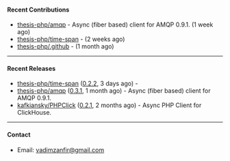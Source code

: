 #### Recent Contributions

- [thesis-php/amqp](https://github.com/thesis-php/amqp) - Async (fiber based) client for AMQP 0.9.1. (1 week ago)
- [thesis-php/time-span](https://github.com/thesis-php/time-span) -  (2 weeks ago)
- [thesis-php/.github](https://github.com/thesis-php/.github) -  (1 month ago)

---

#### Recent Releases

- [thesis-php/time-span](https://github.com/thesis-php/time-span) ([0.2.2](https://github.com/thesis-php/time-span/releases/tag/0.2.2), 3 days ago) - 
- [thesis-php/amqp](https://github.com/thesis-php/amqp) ([0.3.1](https://github.com/thesis-php/amqp/releases/tag/0.3.1), 1 month ago) - Async (fiber based) client for AMQP 0.9.1.
- [kafkiansky/PHPClick](https://github.com/kafkiansky/PHPClick) ([0.2.1](https://github.com/kafkiansky/PHPClick/releases/tag/0.2.1), 2 months ago) - Async PHP Client for ClickHouse.

---

#### Contact

- Email: [vadimzanfir@gmail.com](mailto://vadimzanfir@gmail.com)
